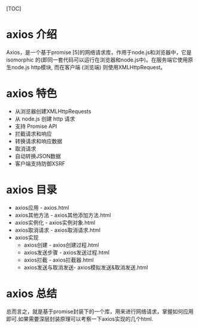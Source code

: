[TOC]
# axios 介绍
Axios，是一个基于promise [5]的网络请求库，作用于node.js和浏览器中，它是 isomorphic 的(即同一套代码可以运行在浏览器和node.js中)。在服务端它使用原生node.js http模块, 而在客户端 (浏览端) 则使用XMLHttpRequest。

# axios 特色
* 从浏览器创建XMLHttpRequests
* 从 node.js 创建 http 请求
* 支持 Promise API
* 拦截请求和响应
* 转换请求和响应数据
* 取消请求
* 自动转换JSON数据
* 客户端支持防御XSRF

# axios 目录
* axios应用 - axios.html
* axios其他方法 - axios其他添加方法.html
* axios实例化 - axios实例对象.html
* axios取消请求 - axios取消请求.html
* axios实现 
  * axios创建 - axios创建过程.html 
  * axios发送步骤 - axios发送过程.html
  * axios拦截 - axios拦截器.html
  * axios发送与取消发送- axios模拟发送&取消发送.html
# axios 总结
总而言之，就是基于promise封装下的一个库，用来进行网络请求，掌握如何应用即可.如果需要深层封装原理可以考察一下axios实现的几个html.